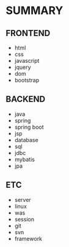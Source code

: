 # SUMMARY 
## FRONTEND
- html
- css
- javascript
- jquery
- dom
- bootstrap

## BACKEND
- java
- spring
- spring boot
- jsp
- database
- sql
- jdbc
- mybatis
- jpa

## ETC
- server
- linux
- was
- session
- git
- svn
- framework
